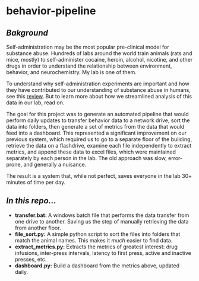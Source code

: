 # behavior-pipeline

## *Bakground*

Self-administration may be the most popular pre-clinical model for substance abuse. Hundreds of labs around the world train animals (rats and mice, mostly) to self-administer cocaine, heroin, alcohol, nicotine, and other drugs in order to understand the relationship between environment, behavior, and neurochemistry. My lab is one of them.

To understand why self-administration experiments are important and how they have contributed to our understanding of substance abuse in humans, see this [review](https://www.sciencedirect.com/science/article/pii/S0149763410001764). But to learn more about how we streamlined analysis of this data in our lab, read on.

The goal for this project was to generate an automated pipeline that would perform daily updates to transfer behavior data to a network drive, sort the data into folders, then generate a set of metrics from the data that would feed into a dashboard.  This represented a significant improvement on our previous system, which required us to go to a separate floor of the building, retrieve the data on a flashdrive, examine each file independently to extract metrics, and append these data to excel files, which were maintained separately by each person in the lab. The old approach was slow, error-prone, and generally a nuisance.

The result is a system that, while not perfect, saves everyone in the lab 30+ minutes of time per day. 

## *In this repo...*
* **transfer.bat:** A windows batch file that performs the data transfer from one drive to another. Saving us the step of manually retrieving the data from another floor.
* **file_sort.py:** A simple python script to sort the files into folders that match the animal names. This makes it _much_ easier to find data.
* **extract_metrics.py:** Extracts the metrics of greatest interest: drug infusions, inter-press intervals, latency to first press, active and inactive presses, etc.
* **dashboard.py:** Build a dashboard from the metrics above, updated daily.


